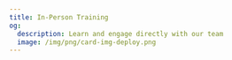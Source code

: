 ```yaml
---
title: In-Person Training
og:
  description: Learn and engage directly with our team
  image: /img/png/card-img-deploy.png
---
```

